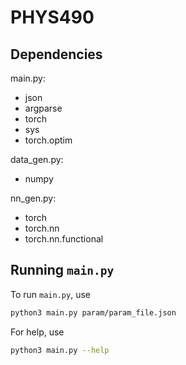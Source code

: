 # PHYS490

## Dependencies
main.py:
- json
- argparse
- torch
- sys
- torch.optim

data_gen.py:
- numpy

nn_gen.py:
- torch
- torch.nn
- torch.nn.functional

## Running `main.py`

To run `main.py`, use

```sh
python3 main.py param/param_file.json
```
For help, use
```sh
python3 main.py --help
```

